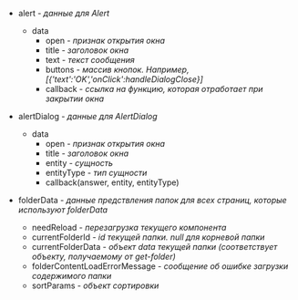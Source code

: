 * alert - _данные для Alert_
    * data
        * open - _признак открытия окна_
        * title - _заголовок окна_
        * text - _текст сообщения_
        * buttons - _массив кнопок. Например, [{'text':'OK','onClick':handleDialogClose}]_
        * callback - _ссылка на функцию, которая отработает при закрытии окна_

* alertDialog - _данные для AlertDialog_
    * data
        * open - _признак открытия окна_
        * title - _заголовок окна_
        * entity - _сущность_        
        * entityType - _тип сущности_
        * callback(answer, entity, entityType)

* folderData - _данные предствления папок для всех страниц, которые используют folderData_
    * needReload - _перезагрузка текущего компонента_
    * currentFolderId - _id текущей папки. null для корневой папки_
    * currentFolderData - _объект data текущей папки (соответствует объекту, получаемому от get-folder)_
    * folderContentLoadErrorMessage - _сообщение об ошибке загрузки содержимого папки_
    * sortParams - _объект сортировки_